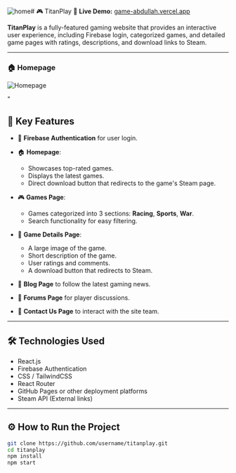 ![home](https://github.com/user-attachments/assets/dc8baff6-5b9a-43e2-a336-fd39b807eaee)# 🎮 TitanPlay
🔗 **Live Demo:** [game-abdullah.vercel.app](https://game-abdullah.vercel.app)

**TitanPlay** is a fully-featured gaming website that provides an interactive user experience, including Firebase login, categorized games, and detailed game pages with ratings, descriptions, and download links to Steam.

---



### 🏠 Homepage
![Homepage](./screenshots/home.png)

"











## 🚀 Key Features

- 🔐 **Firebase Authentication** for user login.
- 🏠 **Homepage**:
  - Showcases top-rated games.
  - Displays the latest games.
  - Direct download button that redirects to the game's Steam page.

- 🎮 **Games Page**:
  - Games categorized into 3 sections: **Racing**, **Sports**, **War**.
  - Search functionality for easy filtering.

- 📄 **Game Details Page**:
  - A large image of the game.
  - Short description of the game.
  - User ratings and comments.
  - A download button that redirects to Steam.

- 📰 **Blog Page** to follow the latest gaming news.
- 💬 **Forums Page** for player discussions.
- 📩 **Contact Us Page** to interact with the site team.

---

## 🛠️ Technologies Used

- React.js
- Firebase Authentication
- CSS / TailwindCSS
- React Router
- GitHub Pages or other deployment platforms
- Steam API (External links)

---

## ⚙️ How to Run the Project

```bash
git clone https://github.com/username/titanplay.git
cd titanplay
npm install
npm start
